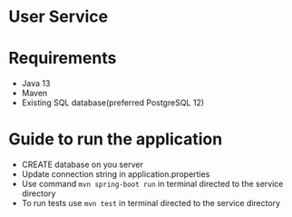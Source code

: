 # User Service

# Requirements
- Java 13 
- Maven
- Existing SQL database(preferred PostgreSQL 12)
# Guide to run the application

- CREATE database on you server 
- Update connection string in application.properties
- Use command `mvn spring-boot run` in terminal directed to the service directory 
- To run tests use  `mvn test`  in terminal directed to the service directory 

